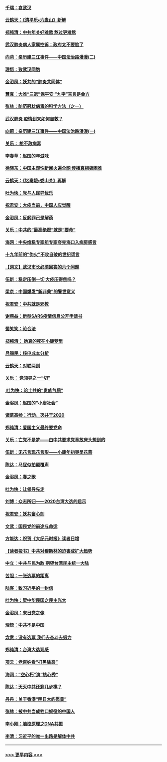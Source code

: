 #### [千瑞：哀武汉](../pages/nsc993/n11833647.md?t=01311633) 
#### [云鹤天：《清平乐▪六盘山》新解](../pages/nsc993/n11833611.md?t=01311633) 
#### [郑纯清：中共年关好难熬 熬过更难熬](../pages/nsc993/n11833489.md?t=01311633) 
#### [武汉肺炎病人家属控诉：政府太不要脸了](../pages/nsc993/n11833205.md?t=01311633) 
#### [向莉：亲历建三江事件——中国法治路漫漫(二)](../pages/nsc993/n11829102.md?t=01311633) 
#### [理悟：致武汉同胞](../pages/nsc993/n11831522.md?t=01311633) 
#### [金浴凤：妖共的“肺炎共同体”](../pages/nsc993/n11829448.md?t=01311633) 
#### [慧真：大难“三退”保平安 “九字”吉言是金方](../pages/nsc993/n11829501.md?t=01311633) 
#### [张林：防范冠状病毒的科学方法（之一）](../pages/nsc993/n11828618.md?t=01311633) 
#### [武汉肺炎 疫情到来如何自救？](../pages/nsc993/n11827632.md?t=01311633) 
#### [向莉：亲历建三江事件——中国法治路漫漫(一)](../pages/nsc993/n11827190.md?t=01311633) 
#### [关乐： 枪不敌病毒](../pages/nsc993/n11826746.md?t=01311633) 
#### [李春草：赵国的年滋味](../pages/nsc993/n11826321.md?t=01311633) 
#### [徐晓东：中国主观性新闻火遍全网 传播真相极困难](../pages/nsc993/n11826508.md?t=01311633) 
#### [云鹤天：《忆秦娥▪娄山关》再解](../pages/nsc993/n11824682.md?t=01311633) 
#### [吐为快：党与人民异忧乐](../pages/nsc993/n11824660.md?t=01311633) 
#### [祝君安：大疫当前，中国人应觉醒](../pages/nsc993/n11821946.md?t=01311633) 
#### [金浴凤：反躬罪己是解药](../pages/nsc993/n11820280.md?t=01311633) 
#### [关乐：中共的“最高绝密”就是“要命”](../pages/nsc993/n11816946.md?t=01311633) 
#### [海网：中央维稳专家组专家夸完海口入病房感言](../pages/nsc993/n11815138.md?t=01311633) 
#### [十九年前的“伪火”不攻自破的世纪谎言](../pages/nsc993/n11813238.md?t=01311633) 
#### [【网文】武汉市长必须回答的六个问题](../pages/nsc993/n11813848.md?t=01311633) 
#### [伍新：稳定压倒一切 大疫压得倒吗？](../pages/nsc993/n11812634.md?t=01311633) 
#### [梁京：中国爆发“新非典”的警世意义](../pages/nsc993/n11812554.md?t=01311633) 
#### [祝君安：中共就是邪教](../pages/nsc993/n11812431.md?t=01311633) 
#### [谢燕益：新型SARS疫情信息公开申请书](../pages/nsc993/n11808840.md?t=01311633) 
#### [蜀笑笑：论合法](../pages/nsc993/n11808064.md?t=01311633) 
#### [郑纯清： 她真的死在小康梦里](../pages/nsc993/n11806623.md?t=01311633) 
#### [吕锡民：核电成本分析](../pages/nsc993/n11806284.md?t=01311633) 
#### [云鹤天：对联两则](../pages/nsc993/n11805957.md?t=01311633) 
#### [关乐： 党领导之一“切”](../pages/nsc993/n11804505.md?t=01311633) 
#### [ 吐为快：论土共的“贵族气质”](../pages/nsc993/n11804490.md?t=01311633) 
#### [金浴凤：赵国的“小康社会”](../pages/nsc993/n11804452.md?t=01311633) 
#### [诸葛高参：行动，灭共于2020](../pages/nsc993/n11804120.md?t=01311633) 
#### [郑纯清：爱国主义最终要党命](../pages/nsc993/n11802197.md?t=01311633) 
#### [关乐：亡党不是梦——由中共要求党章放床头想到的](../pages/nsc993/n11802156.md?t=01311633) 
#### [伍新：无花言现花言形——小康年初哭吴花燕](../pages/nsc993/n11800044.md?t=01311633) 
#### [陈达：马屁似拍颠覆声](../pages/nsc993/n11800010.md?t=01311633) 
#### [金浴凤：春之歌](../pages/nsc993/n11797687.md?t=01311633) 
#### [吐为快：让领导先走](../pages/nsc993/n11797512.md?t=01311633) 
#### [刘博：众志所归——2020台湾大选的启示](../pages/nsc993/n11796878.md?t=01311633) 
#### [祝君安：妖共畜心剖](../pages/nsc993/n11794273.md?t=01311633) 
#### [文武：国民党的前途与命运](../pages/nsc993/n11794198.md?t=01311633) 
#### [方能达：祝贺《大纪元时报》读者日增](../pages/nsc993/n11793807.md?t=01311633) 
#### [【读者投书】中共对穆斯林的迫害成扩大趋势](../pages/nsc993/n11791371.md?t=01311633) 
#### [中立：中共与民为敌 期望台湾民主统一大陆](../pages/nsc993/n11790392.md?t=01311633) 
#### [苦胆：一张选票的距离](../pages/nsc993/n11788914.md?t=01311633) 
#### [陆客：致习近平的一封信](../pages/nsc993/n11788867.md?t=01311633) 
#### [吐为快：贺中华民国之民主光大](../pages/nsc993/n11788618.md?t=01311633) 
#### [金浴凤：末日党之像](../pages/nsc993/n11787475.md?t=01311633) 
#### [理悟：中共不是中国](../pages/nsc993/n11787463.md?t=01311633) 
#### [念贲：没有选票  我们去奋斗去努力](../pages/nsc993/n11787398.md?t=01311633) 
#### [郑纯清：台湾大选观感](../pages/nsc993/n11786210.md?t=01311633) 
#### [项云：老百姓看“打黑除恶”](../pages/nsc993/n11785398.md?t=01311633) 
#### [海网：“空心朽”演“核心秀”](../pages/nsc993/n11783874.md?t=01311633) 
#### [陈达：天灭中共还剩几步棋？](../pages/nsc993/n11783719.md?t=01311633) 
#### [丹丹：关于香港“明日大屿愿景”](../pages/nsc993/n11783273.md?t=01311633) 
#### [张林：被中共当成牲口奴役的中国人](../pages/nsc993/n11782397.md?t=01311633) 
#### [李小刚：脑控原理之DNA共振](../pages/nsc993/n11780962.md?t=01311633) 
#### [李清：习近平的唯一出路是解体中共](../pages/nsc993/n11780866.md?t=01311633) 

----
#### [ >>> 更早内容 <<< ](../indexes/nsc993-earlier.md)
